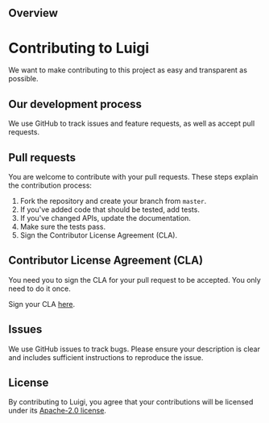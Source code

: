 ## Overview

# Contributing to Luigi
We want to make contributing to this project as easy and transparent as possible.

## Our development process
We use GitHub to track issues and feature requests, as well as accept pull requests.

## Pull requests
You are welcome to contribute with your pull requests. These steps explain the contribution process:

1. Fork the repository and create your branch from `master`.
2. If you've added code that should be tested, add tests.
3. If you've changed APIs, update the documentation.
4. Make sure the tests pass.
5. Sign the Contributor License Agreement (CLA).

## Contributor License Agreement (CLA)
You need you to sign the CLA for your pull request to be accepted. You only need to do it once.

Sign your CLA [here](https://cla-assistant.io/SAP/luigi).

## Issues
We use GitHub issues to track bugs. Please ensure your description is
clear and includes sufficient instructions to reproduce the issue.

## License
By contributing to Luigi, you agree that your contributions will be licensed
under its [Apache-2.0 license](LICENSE).
